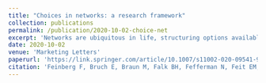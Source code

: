 ```yaml
---
title: "Choices in networks: a research framework"
collection: publications
permalink: /publication/2020-10-02-choice-net
excerpt: 'Networks are ubiquitous in life, structuring options available for choice and influencing their relative attractiveness. In this article, we propose an integration of network science and choice theory beyond merely incorporating metrics from one area into models of the other. We posit a typology and framework for “network-choice models” that highlight the distinct ways choices occur in and influence networked environments, as well as two specific feedback processes that guide their mutual interaction, emergent valuation and contingent options. In so doing, we discuss examples, data sources, methodological challenges, anticipated benefits, and research pathways to fully interweave network and choice models.'
date: 2020-10-02
venue: 'Marketing Letters'
paperurl: 'https://link.springer.com/article/10.1007/s11002-020-09541-9'
citation: 'Feinberg F, Bruch E, Braun M, Falk BH, Fefferman N, Feit EM, Helveston J, Larremore D, McShane BB, Patania A, Small ML.  <i>Marketing Letters.</i>.  2020 Dec;31(4):349-59.'
---
```

